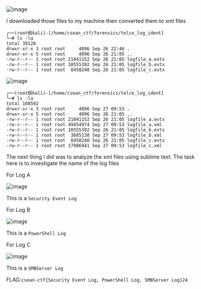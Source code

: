 ![image](https://github.com/user-attachments/assets/83f9749a-4411-409d-ac4d-eaeadb004e0c)

I downloaded those files to my machine then converted them to xml files

```
┌──(root㉿kali)-[/home/csean_ctf/forensics/telco_log_ident]
└─# ls -la
total 39128
drwxr-xr-x 3 root root     4096 Sep 26 22:46 .
drwxr-xr-x 5 root root     4096 Sep 26 21:05 ..
-rw-r--r-- 1 root root 21041152 Sep 26 21:05 logfile_a.evtx
-rw-r--r-- 1 root root 10555392 Sep 26 21:05 logfile_b.evtx
-rw-r--r-- 1 root root  8458240 Sep 26 21:05 logfile_c.evtx
```

![image](https://github.com/user-attachments/assets/3ee91650-e2c6-48cc-af69-72c553a84b87)

```
┌──(root㉿kali)-[/home/csean_ctf/forensics/telco_log_ident]
└─# ls -la                    
total 108592
drwxr-xr-x 3 root root     4096 Sep 27 09:53 .
drwxr-xr-x 5 root root     4096 Sep 26 21:05 ..
-rw-r--r-- 1 root root 21041152 Sep 26 21:05 logfile_a.evtx
-rw-r--r-- 1 root root 49454974 Sep 27 09:53 logfile_a.xml
-rw-r--r-- 1 root root 10555392 Sep 26 21:05 logfile_b.evtx
-rw-r--r-- 1 root root  3685138 Sep 27 09:53 logfile_b.xml
-rw-r--r-- 1 root root  8458240 Sep 26 21:05 logfile_c.evtx
-rw-r--r-- 1 root root 17986941 Sep 27 09:53 logfile_c.xml
```
The next thing I did was to analyze the xml files using sublime text. The task here is to investigate the name of the log files

For Log A

![image](https://github.com/user-attachments/assets/87c41d2a-9798-4783-a84d-d92fb316c82c)

This is a `Security Event Log`

For Log B

![image](https://github.com/user-attachments/assets/315dd387-6d05-4e05-ac93-cfbb148855cc)

This is a `PowerShell Log`

For Log C

![image](https://github.com/user-attachments/assets/5784a10d-6f35-4e93-99c5-f819c4372247)

This is a `SMBServer Log`

FLAG:```csean-ctf{Security Event Log, PowerShell Log, SMBServer Log}24```
























